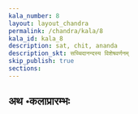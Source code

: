 ```yaml
---
kala_number: 8
layout: layout_chandra
permalink: /chandra/kala/8
kala_id: kala_8
description: sat, chit, ananda
description_skt: सच्चिदानन्दस्य विशेषवर्णनम्
skip_publish: true
sections:
---
```


<h2 class="skt">अथ ॰कलाप्रारम्भः</h2>

